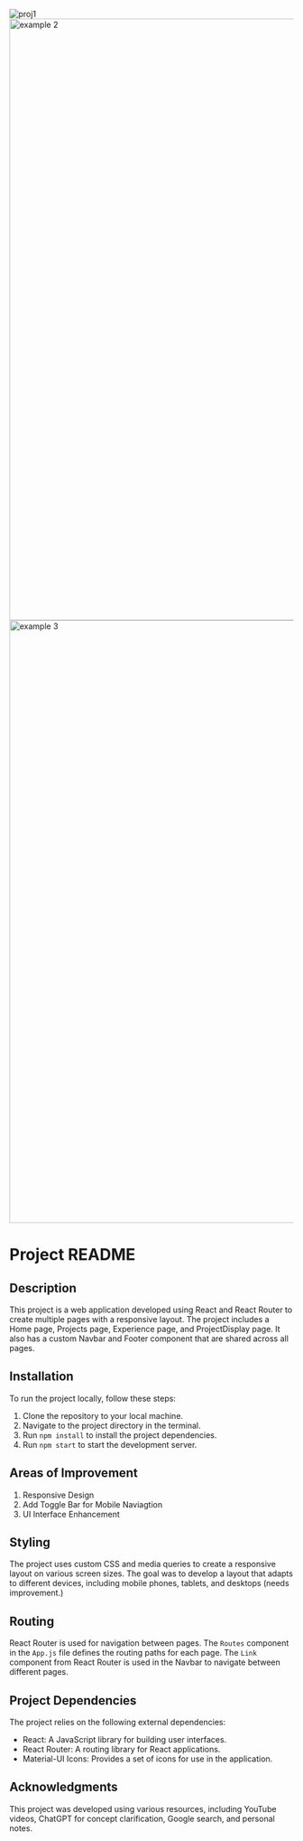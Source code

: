 
![proj1](https://github.com/mskabenda/react-personal-portfolio/assets/128099400/d3158071-8efc-4412-bf54-a063cec32cd0)
<img width="1065" alt="example 2" src="https://github.com/mskabenda/react-personal-portfolio/assets/128099400/4c7e9882-4797-4a71-a541-20969725cd4f">
<img width="1067" alt="example 3" src="https://github.com/mskabenda/react-personal-portfolio/assets/128099400/3e6f749d-90bc-4e39-bd79-c76c152ff2fb">



# Project README

## Description
This project is a web application developed using React and React Router to create multiple pages with a responsive layout. The project includes a Home page, Projects page, Experience page, and ProjectDisplay page. It also has a custom Navbar and Footer component that are shared across all pages.

## Installation

To run the project locally, follow these steps:

1. Clone the repository to your local machine.
2. Navigate to the project directory in the terminal.
3. Run `npm install` to install the project dependencies.
4. Run `npm start` to start the development server.

## Areas of Improvement
1. Responsive Design
2. Add Toggle Bar for Mobile Naviagtion 
3. UI Interface Enhancement 

## Styling

The project uses custom CSS and media queries to create a responsive layout on various screen sizes. The goal was to develop a layout that adapts to different devices, including mobile phones, tablets, and desktops (needs improvement.)

## Routing

React Router is used for navigation between pages. The `Routes` component in the `App.js` file defines the routing paths for each page. The `Link` component from React Router is used in the Navbar to navigate between different pages.

## Project Dependencies

The project relies on the following external dependencies:

- React: A JavaScript library for building user interfaces.
- React Router: A routing library for React applications.
- Material-UI Icons: Provides a set of icons for use in the application.

## Acknowledgments

This project was developed using various resources, including YouTube videos, ChatGPT for concept clarification, Google search, and personal notes.
